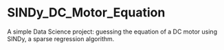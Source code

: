 # SINDy_DC_Motor_Equation
A simple Data Science project: guessing the equation of a DC motor using SINDy, a sparse regression algorithm.
